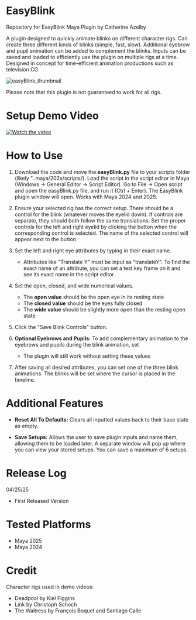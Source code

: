 # EasyBlink
Repository for EasyBlink Maya Plugin by Catherine Azelby

A plugin designed to quickly animate blinks on different character rigs. Can create three different kinds of blinks (simple, fast, slow). Additional eyebrow and pupil animation can be added to complement the blinks. Inputs can be saved and loaded to efficiently use the plugin on multiple rigs at a time. Designed in concept for time-efficient animation productions such as television CG. 

![easyBlink_thumbnail](https://github.com/user-attachments/assets/7a04d632-aade-4955-accb-656646b5bfc1)

Please note that this plugin is not guaranteed to work for all rigs.

# Setup Demo Video
[![Watch the video]([thumbnail-image.png)](https://vimeo.com/YOUR_VIDEO_ID](https://vimeo.com/1079586853/fc75f06453?share=copy))

# How to Use
1. Download the code and move the **easyBlink.py** file to your scripts folder (likely "..maya/202x/scripts/). Load the script in the script editor in Maya (Windows -> General Editor -> Script Editor). Go to File -> Open script and open the easyBlink.py file, and run it (Ctrl + Enter). The EasyBlink plugin window will open. Works with Maya 2024 and 2025.
  
2. Ensure your selected rig has the correct setup. There should be a control for the blink (whatever moves the eyelid down). If controls are separate, they should both follow the same translations. Set the proper controls for the left and right eyelid by clicking the button when the corresponding control is selected. The name of the selected control will appear next to the button.

3. Set the left and right eye attributes by typing in their exact name.
   - Attributes like "Translate Y" must be input as "translateY". To find the exact name of an attribute, you can set a test key frame on it and see its exact name in the script editor.

5. Set the open, closed, and wide numerical values.
   - The **open value** should be the open eye in its resting state
   - The **closed value** should be the eyes fully closed
   - The **wide value** should be slightly more open than the resting open state
  
6. Click the "Save Blink Controls" button.

7. **Optional Eyebrows and Pupils:** To add complementary animation to the eyebrows and pupils during the blink animation, set 
   - The plugin will still work without setting these values

8. After saving all desired attributes, you can set one of the three blink animations. The blinks will be set where the cursor is placed in the timeline.

# Additional Features

- **Reset All To Defaults:** Clears all inputted values back to their base state as empty. 
 
- **Save Setups:** Allows the user to save plugin inputs and name them, allowing them to be loaded later. A separate window will pop up where you can view your stored setups. You can save a maximum of 6 setups.

# Release Log
04/25/25
- First Released Version

# Tested Platforms
- Maya 2025
- Maya 2024

# Credit
Character rigs used in demo videos:
- Deadpool by Kiel Figgins
- Link by Christoph Schoch
- The Waitress by François Boquet and Santiago Calle
